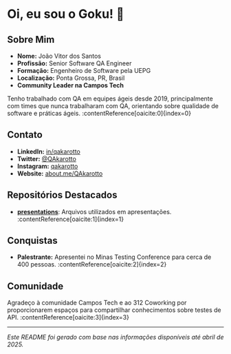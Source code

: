 # Oi, eu sou o Goku! 👋

## Sobre Mim

- **Nome:** João Vitor dos Santos
- **Profissão:** Senior Software QA Engineer
- **Formação:** Engenheiro de Software pela UEPG
- **Localização:** Ponta Grossa, PR, Brasil
- **Community Leader na Campos Tech**

Tenho trabalhado com QA em equipes ágeis desde 2019, principalmente com times que nunca trabalharam com QA, orientando sobre qualidade de software e práticas ágeis. :contentReference[oaicite:0]{index=0}

## Contato

- **LinkedIn:** [in/qakarotto](https://www.linkedin.com/in/qakarotto)
- **Twitter:** [@QAkarotto](https://twitter.com/QAkarotto)
- **Instagram:** [qakarotto](https://www.instagram.com/qakarotto)
- **Website:** [about.me/QAkarotto](https://about.me/QAkarotto)

## Repositórios Destacados

- [**presentations**](https://github.com/QAkarotto/presentations): Arquivos utilizados em apresentações. :contentReference[oaicite:1]{index=1}

## Conquistas

- **Palestrante:** Apresentei no Minas Testing Conference para cerca de 400 pessoas. :contentReference[oaicite:2]{index=2}

## Comunidade

Agradeço à comunidade Campos Tech e ao 312 Coworking por proporcionarem espaços para compartilhar conhecimentos sobre testes de API. :contentReference[oaicite:3]{index=3}

---

*Este README foi gerado com base nas informações disponíveis até abril de 2025.*
